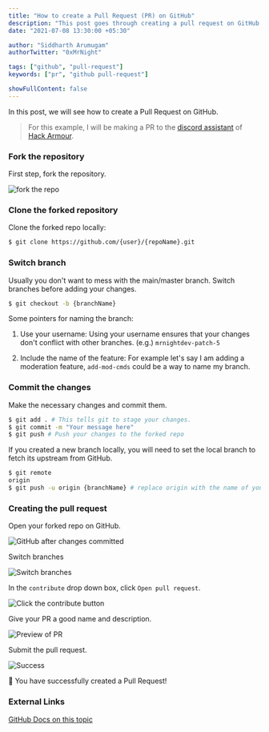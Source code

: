 ```yaml
---
title: "How to create a Pull Request (PR) on GitHub"
description: "This post goes through creating a pull request on GitHub."
date: "2021-07-08 13:30:00 +05:30"

author: "Siddharth Arumugam"
authorTwitter: "0xMrNight"

tags: ["github", "pull-request"]
keywords: ["pr", "github pull-request"]

showFullContent: false
---
```


In this post, we will see how to create a Pull Request on GitHub.

> For this example, I will be making a PR to the [discord assistant](https://github.com/hackarmour/discord-assistant) of [Hack Armour](https://hackarmour.tech).

### Fork the repository

First step, fork the repository.

![fork the repo](https://cdn.jsdelivr.net/gh/mrnightdev/blog-images@master/2021/07/gh-pr/01-fork-the-repo.png)

### Clone the forked repository

Clone the forked repo locally:

```bash
$ git clone https://github.com/{user}/{repoName}.git
```

### Switch branch

Usually you don't want to mess with the main/master branch.
Switch branches before adding your changes.

```bash
$ git checkout -b {branchName}
```

Some pointers for naming the branch:

1. Use your username:
   Using your username ensures that your changes don't
   conflict with other branches.
   (e.g.) `mrnightdev-patch-5`

2. Include the name of the feature:
   For example let's say I am adding a moderation feature,
   `add-mod-cmds` could be a way to name my branch.

### Commit the changes

Make the necessary changes and commit them.

```bash
$ git add . # This tells git to stage your changes.
$ git commit -m "Your message here"
$ git push # Push your changes to the forked repo
```

If you created a new branch locally, you will need to set
the local branch to fetch its upstream from GitHub.

```bash
$ git remote
origin
$ git push -u origin {branchName} # replace origin with the name of your remote
```

### Creating the pull request

Open your forked repo on GitHub.

![GitHub after changes committed](https://cdn.jsdelivr.net/gh/mrnightdev/blog-images@master/2021/07/gh-pr/02-gh-repo-after-commit.png)

Switch branches

![Switch branches](https://cdn.jsdelivr.net/gh/mrnightdev/blog-images@master/2021/07/gh-pr/03-gh-switch-branch.png)

In the `contribute` drop down box, click `Open pull request`.

![Click the contribute button](https://cdn.jsdelivr.net/gh/mrnightdev/blog-images@master/2021/07/gh-pr/04-gh-contribute.png)

Give your PR a good name and description.

![Preview of PR](https://cdn.jsdelivr.net/gh/mrnightdev/blog-images@master/2021/07/gh-pr/05-gh-pr-preview.png)

Submit the pull request.

![Success](https://cdn.jsdelivr.net/gh/mrnightdev/blog-images@master/2021/07/gh-pr/06-success.png)

🎉 You have successfully created a Pull Request!

### External Links

[GitHub Docs on this topic](https://docs.github.com/en/github/collaborating-with-pull-requests/proposing-changes-to-your-work-with-pull-requests/creating-a-pull-request)
